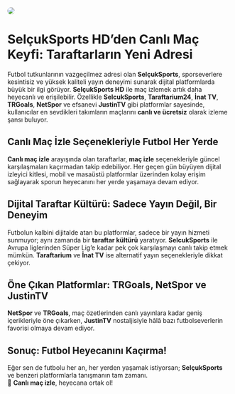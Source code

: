<a href="https://bosstv1.com/">
  <img src="https://i.ibb.co/FL3kspJ2/canliizle.gif"  style="max-width:100%; border-radius:12px;">
</a>

# SelçukSports HD’den Canlı Maç Keyfi: Taraftarların Yeni Adresi

Futbol tutkunlarının vazgeçilmez adresi olan **SelçukSports**, sporseverlere kesintisiz ve yüksek kaliteli yayın deneyimi sunarak dijital platformlarda büyük bir ilgi görüyor. **SelçukSports HD** ile maç izlemek artık daha heyecanlı ve erişilebilir. Özellikle **SelcukSports**, **Taraftarium24**, **İnat TV**, **TRGoals**, **NetSpor** ve efsanevi **JustinTV** gibi platformlar sayesinde, kullanıcılar en sevdikleri takımların maçlarını **canlı ve ücretsiz** olarak izleme şansı buluyor.

## Canlı Maç İzle Seçenekleriyle Futbol Her Yerde

**Canlı maç izle** arayışında olan taraftarlar, **maç izle** seçenekleriyle güncel karşılaşmaları kaçırmadan takip edebiliyor. Her geçen gün büyüyen dijital izleyici kitlesi, mobil ve masaüstü platformlar üzerinden kolay erişim sağlayarak sporun heyecanını her yerde yaşamaya devam ediyor.

## Dijital Taraftar Kültürü: Sadece Yayın Değil, Bir Deneyim

Futbolun kalbini dijitalde atan bu platformlar, sadece bir yayın hizmeti sunmuyor; aynı zamanda bir **taraftar kültürü** yaratıyor. **SelcukSports** ile Avrupa liglerinden Süper Lig’e kadar pek çok karşılaşmayı canlı takip etmek mümkün. **Taraftarium** ve **İnat TV** ise alternatif yayın seçenekleriyle dikkat çekiyor.

## Öne Çıkan Platformlar: TRGoals, NetSpor ve JustinTV

**NetSpor** ve **TRGoals**, maç özetlerinden canlı yayınlara kadar geniş içerikleriyle öne çıkarken, **JustinTV** nostaljisiyle hâlâ bazı futbolseverlerin favorisi olmaya devam ediyor.

## Sonuç: Futbol Heyecanını Kaçırma!

Eğer sen de futbolu her an, her yerden yaşamak istiyorsan; **SelçukSports** ve benzeri platformlarla tanışmanın tam zamanı.  
🎯 **Canlı maç izle**, heyecana ortak ol!
